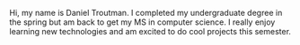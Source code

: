 Hi, my name is Daniel Troutman. I completed my undergraduate degree in the spring but am back to get my MS in computer science. I really enjoy learning new technologies and am excited to do cool projects this semester.
